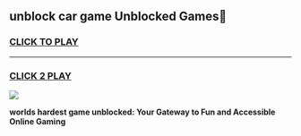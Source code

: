 
## unblock car game Unblocked Games👋
<h3>
<a href="https://premium.freeplayer.one?title=unblock_car_game&ref=16F">CLICK TO PLAY</a></h3>
<hr>

<h3>
<a href="https://premium.freeplayer.one?title=unblock_car_game&ref=16F">CLICK 2 PLAY</a>
  
</h3>

<a href="https://premium.freeplayer.one?title=unblock_car_game&ref=16F/"><img src="https://clearcache.store/games.png"></a>


**worlds hardest game unblocked: Your Gateway to Fun and Accessible Online Gaming**
